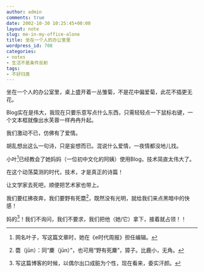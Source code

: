 ```yaml
---
author: admin
comments: true
date: 2002-10-30 10:25:45+00:00
layout: note
slug: me-in-my-office-alone
title: 坐在一个人的办公室里
wordpress_id: 708
categories:
- notes
- 生活不是条件反射
tags:
- 不好归类
---
```


坐在一个人的办公室里，桌上盛开着一丛雏菊，不是花中偏爱菊，此花不插更无花。

Blog实在是伟大，我现在只要乐意写点什么东西，只需轻轻点一下鼠标右键，一个文本框就像出水芙蓉一样冉冉升起。

我们激动不已，仿佛有了爱情。

胡乱想出这么一句诗，只是妄想而已。混说什么爱情，一夜情都没地儿找。

小叶[^1]已经教会了她妈妈（一位初中文化的阿姨）使用Blog，技术简直太伟大了。

在这个动荡莫测的时代，技术，才是真正的诗篇！

让文学家去死吧，顺便把艺术家也带上。

我们要红拂夜奔，我们要野有死麕[^2]，既然没有光明，就给我们来点黑暗中的快感！

妈的[^3]！我们不询问，我们不要求，我们把他（她/它）拿下，接着就占领！！

[^1]:网名叶子，写这篇文章时，她在《e时代周报》担任编辑。

[^2]:麕（jūn）：同“麇（jūn）”，也可用“野有死麇”，獐子。比鹿小，无角。

[^3]:写这篇博客的时候，以偶尔出口成脏为个性，现在看来，委实汗颜。